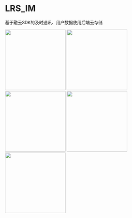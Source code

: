 # LRS_IM
基于融云SDK的及时通讯、用户数据使用后端云存储
<div>
<img src="https://github.com/lurongshuang/LRS_IM/tree/master/image/1.jpg" width="200"/>
<img src="https://github.com/lurongshuang/LRS_IM/tree/master/image/2.jpg" width="200"/>
<img src="https://github.com/lurongshuang/LRS_IM/tree/master/image/3.jpg" width="200"/>
<img src="https://github.com/lurongshuang/LRS_IM/tree/master/image/4.jpg" width="200"/>
<img src="https://github.com/lurongshuang/LRS_IM/tree/master/image/5.jpg" width="200"/>
</div>

